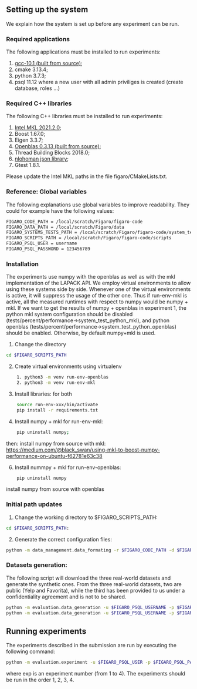 ## Setting up the system

We explain how the system is set up before any experiment can be run.

### Required applications
The following applications must be installed to run experiments:
1. [gcc-10.1 (built from source)](https://solarianprogrammer.com/2016/10/07/building-gcc-ubuntu-linux/);
2. cmake 3.13.4;
3. python 3.7.3;
4. psql 11.12 where a new user with all admin priviliges is created (create database, roles ...)

### Required C++ libraries
The following C++ libraries must be installed to run experiments:
1. [Intel MKL 2021.2.0](https://software.intel.com/content/www/us/en/develop/tools/oneapi/base-toolkit/download.html?operatingsystem=linux&distributions=webdownload&options=offline);
2. Boost 1.67.0;
3. Eigen 3.3.7;
4. [Openblas 0.3.13 (built from source)](https://github.com/xianyi/OpenBLAS/releases);
5. Thread Building Blocks 2018.0;
6. [nlohoman json library](https://github.com/nlohmann/json);
7. Gtest 1.8.1.

Please update the Intel MKL paths in the file figaro/CMakeLists.txt.

### Reference: Global variables
The following explanations use global variables to improve readability. They could for example have the following values:
```bash
FIGARO_CODE_PATH = /local/scratch/Figaro/figaro-code
FIGARO_DATA_PATH = /local/scratch/Figaro/data
FIGARO_SYSTEMS_TESTS_PATH = /local/scratch/Figaro/figaro-code/system_tests
FIGARO_SCRIPTS_PATH = /local/scratch/Figaro/figaro-code/scripts
FIGARO_PSQL_USER = username
FIGARO_PSQL_PASSWORD = 123456789
```

### Installation
The experiments use numpy with the openblas as well as with the mkl implementation of the LAPACK API. We employ virtual environments to allow using these systems side by side. 
Whenever one of the virtual environments is active, it will suppress the usage of the other one. Thus if run-env-mkl is active, all the measured runtimes with respect to numpy would be numpy + mkl.
If we want to get the results of numpy + openblas in experiment 1, the python mkl system configuration should be disabled (tests/percent/performance->system_test_python_mkl), and python openblas (tests/percent/performance->system_test_python_openblas) should be enabled. Otherwise, by default numpy+mkl is used.

1. Change the directory
```bash
cd $FIGARO_SCRIPTS_PATH
```
2. Create virtual environments using virtualenv
```bash
    1. python3 -m venv run-env-openblas
    2. python3 -m venv run-env-mkl
```
3. Install libraries: for both
```bash
    source run-env-xxx/bin/activate
    pip install -r requirements.txt
```
4. Install numpy + mkl for run-env-mkl:

```bash
    pip uninstall numpy;
```

then: install numpy from source with mkl: https://medium.com/@black_swan/using-mkl-to-boost-numpy-performance-on-ubuntu-f62781e63c38

6. Install nummpy + mkl for run-env-openblas:
```bash
    pip uninstall numpy
```
install numpy from source with openblas


### Initial path updates

1. Change the working directory to $FIGARO_SCRIPTS_PATH:
```bash
cd $FIGARO_SCRIPTS_PATH:
```
2. Generate the correct configuration files:
```bash
python -m data_management.data_formating -r $FIGARO_CODE_PATH -d $FIGARO_DATA_PATH -s $FIGARO_SYSTEMS_TESTS_PATH --backup
```

### Datasets generation:
The following script will download the three real-world datasets and generate the synthetic ones. From the three real-world datasets, two are public (Yelp and Favorita), while the third has been provided to us under a confidentiality agreement and is not to be shared.

```bash
python -m evaluation.data_generation -u $FIGARO_PSQL_USERNAME -p $FIGARO_PSQL_PASSWOD  -s $FIGARO_SYSTEMS_TESTS_PATH -d $FIGARO_DATA_PATH --data_type download_real_data
python -m evaluation.data_generation -u $FIGARO_PSQL_USERNAME -p $FIGARO_PSQL_PASSWOD  -s $FIGARO_SYSTEMS_TESTS_PATH -d $FIGARO_DATA_PATH --data_type all
```

## Running experiments
The experiments described in the submission are run by executing the following command:
```bash
python -m evaluation.experiment -u $FIGARO_PSQL_USER -p $FIGARO_PSQL_PASSWORD -r $FIGARO_ROOT_PATH -s $FIGARO_SYSTEMS_TESTS_PATH -e exp
```
where exp is an experiment number (from 1 to 4). The experiments should be run in the order 1, 2, 3, 4.








